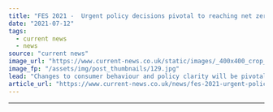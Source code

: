 ```yaml
---
title: "FES 2021 -  Urgent policy decisions pivotal to reaching net zero"
date: "2021-07-12"
tags: 
  - current news
  - news
source: "current news"
image_url: "https://www.current-news.co.uk/static/images/_400x400_crop_center-center/National_Grid.jpg"
image_fp: "/assets/img/post_thumbnails/129.jpg"
lead: "​Changes to consumer behaviour and policy clarity will be pivotal to achieving net zero in the UK."
article_url: "https://www.current-news.co.uk/news/fes-2021-urgent-policy-decisions-pivotal-to-reaching-net-zero?utm_source=rss-feeds&utm_medium=rss&utm_campaign=rss"
---
```


---
